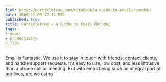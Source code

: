 ```yaml
---
link: http://particletree.com/notebook/a-guide-to-email-roundup/
date: 2006-11-09 17:14 UTC
published: true
title: Particletree » A Guide to Email Roundup
tags:
- email
- productivity
- Tips
---
```


Email is fantastic. We use it to stay in touch with friends, contact clients, and handle support requests. It’s easy to use, low cost, and less intrusive than a phone call or meeting. But with email being such an integral part of our lives, are we using
